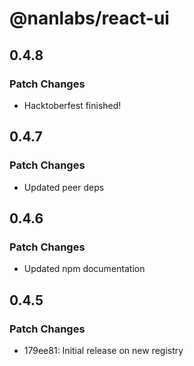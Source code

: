 # @nanlabs/react-ui

## 0.4.8

### Patch Changes

- Hacktoberfest finished!

## 0.4.7

### Patch Changes

- Updated peer deps

## 0.4.6

### Patch Changes

- Updated npm documentation

## 0.4.5

### Patch Changes

- 179ee81: Initial release on new registry
